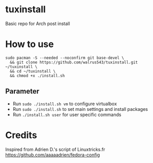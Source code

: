 # tuxinstall
Basic repo for Arch post install

# How to use
````
sudo pacman -S --needed --noconfirm git base-devel \
  && git clone https://github.com/walrus543/tuxinstall.git ~/tuxinstall \
  && cd ~/tuxinstall \
  && chmod +x ./install.sh
````
## Parameter
* Run `sudo ./install.sh vm` to configure virtualbox
* Run `sudo ./install.sh` to set main settings and install packages
* Run `./install.sh user` for user specific commands

# Credits
Inspired from Adrien D.'s script of Linuxtricks.fr  
https://github.com/aaaaadrien/fedora-config
